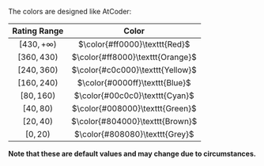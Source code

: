 The colors are designed like AtCoder:

| Rating Range | Color |
| :-: | :-: |
| $[430, +\infty)$ | $\color{#ff0000}\texttt{Red}$ |
| $[360, 430)$ | $\color{#ff8000}\texttt{Orange}$ |
| $[240, 360)$ | $\color{#c0c000}\texttt{Yellow}$ |
| $[160, 240)$ | $\color{#0000ff}\texttt{Blue}$ |
| $[80, 160)$ | $\color{#00c0c0}\texttt{Cyan}$ |
| $[40, 80)$ | $\color{#008000}\texttt{Green}$ |
| $[20, 40)$ | $\color{#804000}\texttt{Brown}$ |
| $[0, 20)$ | $\color{#808080}\texttt{Grey}$ |

**Note that these are default values and may change due to circumstances.**
